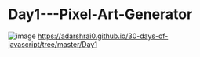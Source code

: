 # Day1---Pixel-Art-Generator
![image](https://user-images.githubusercontent.com/91651054/219864000-c39aaf42-530d-40db-87cf-1c409adde188.png)
https://adarshrai0.github.io/30-days-of-javascript/tree/master/Day1
